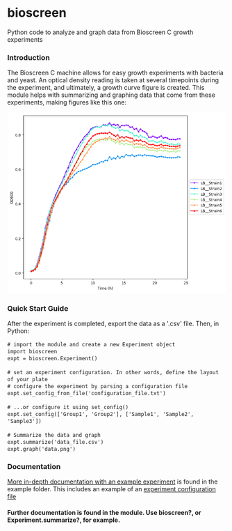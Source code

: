 # bioscreen
Python code to analyze and graph data from Bioscreen C growth experiments

### Introduction
The Bioscreen C machine allows for easy growth experiments with bacteria and yeast. An optical density reading is taken at several timepoints during the experiment, and ultimately, a growth curve figure is created. This module helps with summarizing and graphing data that come from these experiments, making figures like this one:

![Growth Curve Example](https://github.com/cwrussell/bioscreen/blob/master/example/data.LB.png)

### Quick Start Guide
After the experiment is completed, export the data as a '.csv' file. Then, in Python:

```
# import the module and create a new Experiment object
import bioscreen
expt = bioscreen.Experiment()

# set an experiment configuration. In other words, define the layout of your plate
# configure the experiment by parsing a configuration file
expt.set_config_from_file('configuration_file.txt')

# ...or configure it using set_config()
expt.set_config(['Group1', 'Group2'], ['Sample1', 'Sample2', 'Sample3'])

# Summarize the data and graph
expt.summarize('data_file.csv')
expt.graph('data.png')
```

### Documentation

[More in-depth documentation with an example experiment](https://github.com/cwrussell/bioscreen/edit/master/example/example.md) is found in the example folder. This includes an example of an [experiment configuration file](https://github.com/cwrussell/bioscreen/blob/master/example/data.config)

#### Further documentation is found in the module. Use bioscreen?, or Experiment.summarize?, for example.

